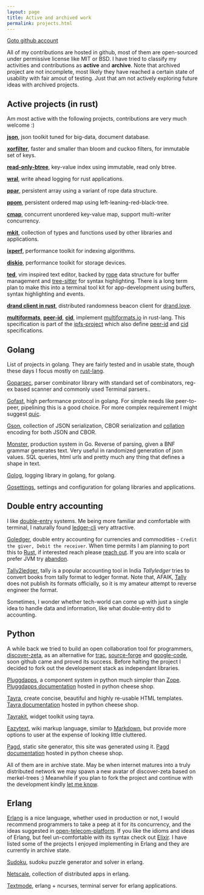 ```yaml
---
layout: page
title: Active and archived work
permalink: projects.html
---
```


<a id="goto-github" href="https://github.com/prataprc">Goto github account</a>

All of my contributions are hosted in github, most of them are open-sourced
under permissive license like MIT or BSD. I have tried to classify
my activities and contributions as **active** and **archive**. Note that archived
project are not incomplete, most likely they have reached a certain state of
usability with fair amout of testing. Just that am not actively exploring future
ideas with archived projects.

Active projects (in rust)
-------------------------

Am most active with the following projects, contributions are very much welcome :)

**[json][git-jsondata]**, json toolkit tuned for big-data, document database.

**[xorfilter][git-xorfilter]**, faster and smaller than bloom and cuckoo filters,
for immutable set of keys.

**[read-only-btree][git-robt]**, key-value index using immutable, read only btree.

**[wral][git-wral]**, write ahead logging for rust applications.

**[ppar][git-ppar]**, persistent array using a variant of rope data structure.

**[ppom][git-ppom]**, persistent ordered map using left-leaning-red-black-tree.

**[cmap][git-cmap]**, concurrent unordered key-value map, support multi-writer concurrency.

**[mkit][git-mkit]**, collection of types and functions used by other libraries
and applications.

**[ixperf][git-ixperf]**, performance toolkit for indexing algorithms.

**[diskio][git-diskio]**, performance toolkit for storage devices.

**[ted][git-ted]**, vim inspired text editor, backed by [rope][rope-algo] data structure
for buffer management and [tree-sitter][tree-sitter] for syntax highlighting. There is
a long term plan to make this into a terminal tool kit for app-development using
buffers, syntax highlighting and events.

**[drand client in rust][git-drand-client]**, distributed randomness beacon client
for [drand.love][drand-love].

**[multiformats][git-multiformats]**, **[peer-id][git-peerid]**, **[cid][git-cid]**,
implement [multiformats.io][multiformats-io] in rust-lang. This specification is
part of the [ipfs-project][ipfs-io] which also define [peer-id][peerid-spec] and
[cid][cid-spec] specifications.

Golang
------

List of projects in golang. They are fairly tested and in usable state, though these
days I focus mostly on [rust-lang][rust-lang].

[Goparsec][goparsec-link], parser combinator library with standard set of
combinators, reg-ex based scanner and commonly used Terminal parsers..

[Gofast][gofast-link], high performance protocol in golang. For simple needs like
peer-to-peer, pipelining this is a good choice. For more complex requirement I might
suggest [quic][quic].

[Gson][gson-link], collection of JSON serialization, CBOR serialization and
[collation][collation] encoding for both JSON and CBOR.

[Monster][monster-link], production system in Go. Reverse of parsing,
given a BNF grammar generates text. Very useful in randomized generation of json values.
SQL queries, html urls and pretty much any thing that defines a shape in text.

[Golog][golog-link], logging library in golang, for golang.

[Gosettings][gosettings-link], settings and configuration for golang
libraries and applications.

Double entry accounting
-----------------------

I like [double-entry][double-entry] systems. Me being more familiar and comfortable with
terminal, I naturally found [ledger-cli][ledger] very attractive.

[Goledger][goledger-link], double entry accounting for currencies and commodities -
`Credit the giver, Debit the receiver`. When time permits I am planning to port this
to [Rust][rust-lang], if interested reach please [reach out](./connect.html). If you
are into scala or prefer JVM try [abandon][abandon].

[Tally2ledger][tally2ledger-link], tally is a popular accounting tool in India
_Tallyledger_ tries to convert books from tally format to ledger format. Note that,
AFAIK, [Tally][Tally] does not publish its formats officially, so it is my amateur attempt
to reverse engineer the format.

Sometimes, I wonder whether tech-world can come up with just a single idea to handle
data and information, like what double-entry did to accounting.

Python
------

A while back we tried to build an open collaboration tool for programmers,
[discover-zeta][zeta], as an alternative for [trac][trac], [source-forge][source-forge]
and [google-code][google-code], soon github came and proved its success. Before
halting the project I decided to fork out the developement stack as independant
libraries.

[Pluggdapps][pluggdapps-link], a component system in python much simpler than
[Zope][zope]. [Pluggdapps documentation][pluggdapps-doc-link] hosted in python
cheese shop.

[Tayra][tayra-link], create concise, beautiful and highly re-usable HTML
templates. [Tayra documentation][tayra-doc-link] hosted in python cheese shop.

[Tayrakit][tayrakit-link], widget toolkit using tayra.

[Eazytext][eazytext-link], wiki markup language, similar to [Markdown][markdown-link],
but provide more options to user at the expense of looking little cluttered.

[Pagd][pagd-link], static site generator, this site was generated using
it. [Pagd documentation][pagd-doc-link] hosted in python cheese shop.

All of them are in archive state. May be when internet matures into a truly
distributed network we may spawn a new avatar of discover-zeta based on
merkel-trees :) Meanwhile if you plan to fork the project and continue with the
development kindly [let me know](./connect.html).

Erlang
------

[Erlang][Erlang] is a nice language, whether used in production or not, I would
recommend programmers to take a peep at it for its concurrency, and the ideas
suggested in [open-telecom-platform][OTP]. If you like the idioms and ideas of Erlang,
but feel un-comfortable with its syntax check out [Elixir][Elixir].  I have listed
some of the projects I enjoyed implementing in Erlang and they are currently in archive
state.

[Sudoku][sudoku-link], sudoku puzzle generator and solver in erlang.

[Netscale][netscale-link], collection of distributed apps in erlang.

[Textmode][textmode-link], erlang + ncurses, terminal server for erlang
applications.


[rust-lang]: http://rust-lang.org
[quic]: https://quicwg.org
[collation]: https://prataprc.github.io/jsonsort.io
[drand-love]: https://github.com/prataprc/ted
[rope-algo]: https://en.wikipedia.org/wiki/Rope_(data_structure)
[tree-sitter]: https://tree-sitter.github.io/tree-sitter
[multiformats-io]: https://multiformats.io/
[peerid-spec]: https://github.com/libp2p/specs/blob/master/peer-ids/peer-ids.md
[cid-spec]: https://github.com/multiformats/cid
[ipfs-io]: https://ipfs.io/
[git-peerid]: https://github.com/bnclabs/ip-peerid
[git-cid]: https://github.com/bnclabs/ip-cid
[git-mkit]: https://github.com/bnclabs/mkit
[git-robt]: https://github.com/bnclabs/robt
[git-wral]: https://github.com/bnclabs/wral
[git-ppar]: https://github.com/bnclabs/ppar
[git-ppom]: https://github.com/bnclabs/ppom
[git-jsondata]: https://github.com/bnclabs/jsondata
[git-xorfilter]: https://github.com/bnclabs/xorfilter
[git-ixperf]: https://github.com/bnclabs/ixperf
[git-diskio]: https://github.com/bnclabs/diskio
[git-cmap]: https://github.com/bnclabs/cmap
[git-mkit]: https://github.com/bnclabs/mkit
[git-multiformats]: https://github.com/bnclabs/multiformats
[git-drand-client]: https://github.com/prataprc/drand-rs
[git-ted]: https://github.com/prataprc/ted

[goparsec-link]: http://github.com/prataprc/goparsec
[monster-link]: http://github.com/prataprc/monster
[gofast-link]: http://github.com/bnclabs/gofast
[gson-link]: http://github.com/bnclabs/gson
[golog-link]: http://github.com/bnclabs/golog
[gosettings-link]: http://github.com/bnclabs/gosettings

[double-entry]: https://www.investopedia.com/terms/d/double-entry.asp
[ledger]: https://www.ledger-cli.org
[Tally]: https://tallysolutions.com
[goledger-link]: http://github.com/tn47/goledger
[tally2ledger-link]: http://github.com/tn47/tally2ledger
[abandon]: https://github.com/hrj/abandon

[zeta]: https://github.com/prataprc/zeta
[trac]: https://trac.edgewall.org
[source-forge]: https://sourceforge.net
[google-code]: https://code.google.com/archive
[pluggdapps-link]: http://github.com/pluggdapps/pluggdapps
[tayra-link]: http://github.com/pluggdapps/tayra
[tayrakit-link]: http://github.com/pluggdapps/tayrakit
[pagd-link]: http://github.com/pluggdapps/pagd
[eazytext-link]: http://github.com/pluggdapps/eazytext
[pluggdapps-doc-link]: http://pythonhosted.org/pluggdapps
[tayra-doc-link]: http://pythonhosted.org/tayra
[pagd-doc-link]: http://pythonhosted.org/pagd
[markdown-link]: https://en.wikipedia.org/wiki/Markdown
[zope]: https://pypi.org/project/Zope


[Erlang]: https://www.erlang.org
[OTP]: https://en.wikipedia.org/wiki/Open_Telecom_Platform
[Elixir]: https://elixir-lang.org
[sudoku-link]: http://github.com/prataprc/sudoku
[textmode-link]: http://github.com/prataprc/textmode
[netscale-link]: http://github.com/prataprc/netscale
